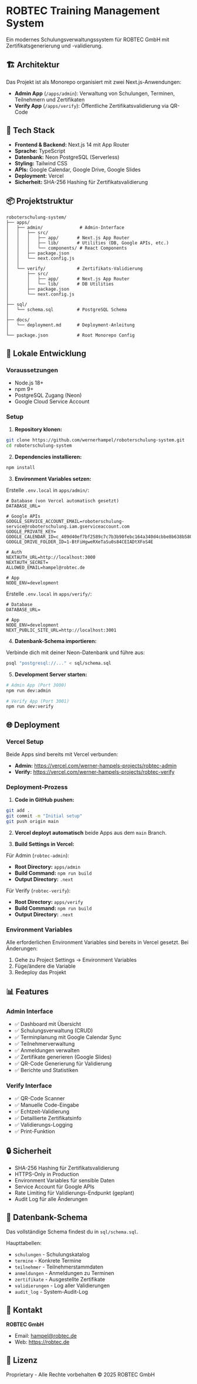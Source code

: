 # ROBTEC Training Management System

Ein modernes Schulungsverwaltungssystem für ROBTEC GmbH mit Zertifikatsgenerierung und -validierung.

## 🏗️ Architektur

Das Projekt ist als Monorepo organisiert mit zwei Next.js-Anwendungen:

- **Admin App** (`/apps/admin`): Verwaltung von Schulungen, Terminen, Teilnehmern und Zertifikaten
- **Verify App** (`/apps/verify`): Öffentliche Zertifikatsvalidierung via QR-Code

## 🚀 Tech Stack

- **Frontend & Backend:** Next.js 14 mit App Router
- **Sprache:** TypeScript
- **Datenbank:** Neon PostgreSQL (Serverless)
- **Styling:** Tailwind CSS
- **APIs:** Google Calendar, Google Drive, Google Slides
- **Deployment:** Vercel
- **Sicherheit:** SHA-256 Hashing für Zertifikatsvalidierung

## 📦 Projektstruktur

```
roboterschulung-system/
├── apps/
│   ├── admin/              # Admin-Interface
│   │   ├── src/
│   │   │   ├── app/       # Next.js App Router
│   │   │   ├── lib/       # Utilities (DB, Google APIs, etc.)
│   │   │   └── components/ # React Components
│   │   ├── package.json
│   │   └── next.config.js
│   │
│   └── verify/            # Zertifikats-Validierung
│       ├── src/
│       │   ├── app/       # Next.js App Router
│       │   └── lib/       # DB Utilities
│       ├── package.json
│       └── next.config.js
│
├── sql/
│   └── schema.sql         # PostgreSQL Schema
│
├── docs/
│   └── deployment.md      # Deployment-Anleitung
│
└── package.json           # Root Monorepo Config
```

## 🔧 Lokale Entwicklung

### Voraussetzungen

- Node.js 18+
- npm 9+
- PostgreSQL Zugang (Neon)
- Google Cloud Service Account

### Setup

1. **Repository klonen:**
```bash
git clone https://github.com/wernerhampel/roboterschulung-system.git
cd roboterschulung-system
```

2. **Dependencies installieren:**
```bash
npm install
```

3. **Environment Variables setzen:**

Erstelle `.env.local` in `apps/admin/`:
```env
# Database (von Vercel automatisch gesetzt)
DATABASE_URL=

# Google APIs
GOOGLE_SERVICE_ACCOUNT_EMAIL=roboterschulung-service@roboterschulung.iam.gserviceaccount.com
GOOGLE_PRIVATE_KEY=
GOOGLE_CALENDAR_ID=c_409d40ef7bf2589c7c7b3b90febc164a340d4cbbe8b638b58061fdcdfb199be0@group.calendar.google.com
GOOGLE_DRIVE_FOLDER_ID=1-BtFiHgweRXeTaSu0s84CEIADtXFoS4E

# Auth
NEXTAUTH_URL=http://localhost:3000
NEXTAUTH_SECRET=
ALLOWED_EMAIL=hampel@robtec.de

# App
NODE_ENV=development
```

Erstelle `.env.local` in `apps/verify/`:
```env
# Database
DATABASE_URL=

# App
NODE_ENV=development
NEXT_PUBLIC_SITE_URL=http://localhost:3001
```

4. **Datenbank-Schema importieren:**

Verbinde dich mit deiner Neon-Datenbank und führe aus:
```bash
psql "postgresql://..." < sql/schema.sql
```

5. **Development Server starten:**

```bash
# Admin App (Port 3000)
npm run dev:admin

# Verify App (Port 3001)
npm run dev:verify
```

## 🌐 Deployment

### Vercel Setup

Beide Apps sind bereits mit Vercel verbunden:

- **Admin:** https://vercel.com/werner-hampels-projects/robtec-admin
- **Verify:** https://vercel.com/werner-hampels-projects/robtec-verify

### Deployment-Prozess

1. **Code in GitHub pushen:**
```bash
git add .
git commit -m "Initial setup"
git push origin main
```

2. **Vercel deployt automatisch** beide Apps aus dem `main` Branch.

3. **Build Settings in Vercel:**

Für Admin (`robtec-admin`):
- **Root Directory:** `apps/admin`
- **Build Command:** `npm run build`
- **Output Directory:** `.next`

Für Verify (`robtec-verify`):
- **Root Directory:** `apps/verify`
- **Build Command:** `npm run build`
- **Output Directory:** `.next`

### Environment Variables

Alle erforderlichen Environment Variables sind bereits in Vercel gesetzt. Bei Änderungen:

1. Gehe zu Project Settings → Environment Variables
2. Füge/ändere die Variable
3. Redeploy das Projekt

## 📊 Features

### Admin Interface

- ✅ Dashboard mit Übersicht
- ✅ Schulungsverwaltung (CRUD)
- ✅ Terminplanung mit Google Calendar Sync
- ✅ Teilnehmerverwaltung
- ✅ Anmeldungen verwalten
- ✅ Zertifikate generieren (Google Slides)
- ✅ QR-Code Generierung für Validierung
- ✅ Berichte und Statistiken

### Verify Interface

- ✅ QR-Code Scanner
- ✅ Manuelle Code-Eingabe
- ✅ Echtzeit-Validierung
- ✅ Detaillierte Zertifikatsinfo
- ✅ Validierungs-Logging
- ✅ Print-Funktion

## 🔒 Sicherheit

- SHA-256 Hashing für Zertifikatsvalidierung
- HTTPS-Only in Production
- Environment Variables für sensible Daten
- Service Account für Google APIs
- Rate Limiting für Validierungs-Endpunkt (geplant)
- Audit Log für alle Änderungen

## 📝 Datenbank-Schema

Das vollständige Schema findest du in `sql/schema.sql`.

Haupttabellen:
- `schulungen` - Schulungskatalog
- `termine` - Konkrete Termine
- `teilnehmer` - Teilnehmerstammdaten
- `anmeldungen` - Anmeldungen zu Terminen
- `zertifikate` - Ausgestellte Zertifikate
- `validierungen` - Log aller Validierungen
- `audit_log` - System-Audit-Log

## 🤝 Kontakt

**ROBTEC GmbH**
- Email: hampel@robtec.de
- Web: https://robtec.de

## 📄 Lizenz

Proprietary - Alle Rechte vorbehalten © 2025 ROBTEC GmbH
